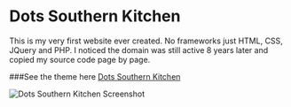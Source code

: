 # Dots Southern Kitchen
This is my very first website ever created. No frameworks just HTML, CSS, JQuery and PHP. I noticed the domain was still active 8 years later and copied my source code page by page. 

###See the theme here
[Dots Southern Kitchen](https://upbeat-sinoussi-cf5d36.netlify.app/)

![Dots Southern Kitchen Screenshot](https://res.cloudinary.com/imagine-design-develop/image/upload/v1595886728/screenshot.png)
